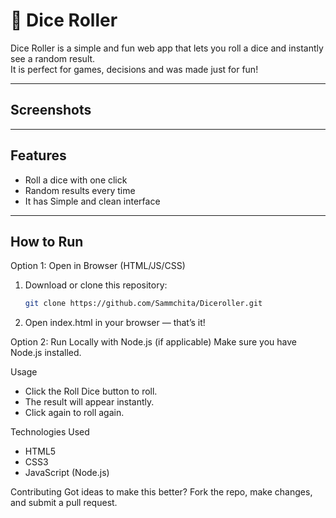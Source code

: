# 🎲 Dice Roller

Dice Roller is a simple and fun web app that lets you roll a dice and instantly see a random result.  
It is perfect for games, decisions and was made just for fun!

---
## Screenshots

---

##  Features
- Roll a dice with one click
- Random results every time
- It has Simple and clean interface
---

## How to Run

Option 1: Open in Browser (HTML/JS/CSS)
1. Download or clone this repository:
   ```bash
   git clone https://github.com/Sammchita/Diceroller.git
2. Open index.html in your browser — that’s it!

Option 2: Run Locally with Node.js (if applicable)
Make sure you have Node.js installed.


Usage
- Click the Roll Dice button to roll.
- The result will appear instantly.
- Click again to roll again.

Technologies Used
- HTML5
- CSS3
- JavaScript (Node.js)

Contributing
Got ideas to make this better? Fork the repo, make changes, and submit a pull request.
